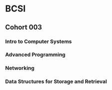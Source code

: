 # BCSI
## Cohort 003

### Intro to Computer Systems

### Advanced Programming

### Networking

### Data Structures for Storage and Retrieval


